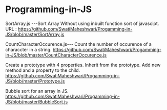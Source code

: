 # Programming-in-JS
SortArray.js ---Sort Array Without using inbuilt function sort of javascipt.
URL : https://github.com/SwatiMaheshwari/Progamming-in-JS/blob/master/SortArray.js

CountCharacterOccurence.js--- Count the number of occurence of a characcter in a string.
https://github.com/SwatiMaheshwari/Progamming-in-JS/blob/master/CountCharacterOccurence.js

Create a prototype with 4 properties. Inherit from the prototype. Add new method and a property to the child.
https://github.com/SwatiMaheshwari/Progamming-in-JS/blob/master/Prototype.js

Bubble sort for an array in JS.
https://github.com/SwatiMaheshwari/Progamming-in-JS/blob/master/BubbleSort.js 
